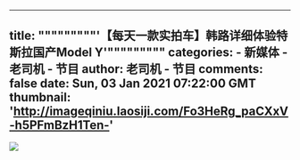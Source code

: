 
---
title: """""""""'【每天一款实拍车】韩路详细体验特斯拉国产Model Y'"""""""""
categories: 
    - 新媒体
    - 老司机 - 节目
author: 老司机 - 节目
comments: false
date: Sun, 03 Jan 2021 07:22:00 GMT
thumbnail: 'http://imageqiniu.laosiji.com/Fo3HeRg_paCXxV-h5PFmBzH1Ten-'
---

<div>   
<img src="http://imageqiniu.laosiji.com/Fo3HeRg_paCXxV-h5PFmBzH1Ten-" referrerpolicy="no-referrer">  
</div>
            